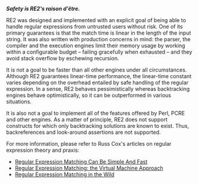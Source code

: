 _**Safety is RE2's raison d'être.**_

RE2 was designed and implemented with an explicit goal of being able to handle regular expressions from untrusted users without risk. One of its primary guarantees is that the match time is linear in the length of the input string. It was also written with production concerns in mind: the parser, the compiler and the execution engines limit their memory usage by working within a configurable budget – failing gracefully when exhausted – and they avoid stack overflow by eschewing recursion.

It is not a goal to be faster than all other engines under all circumstances. Although RE2 guarantees linear-time performance, the linear-time constant varies depending on the overhead entailed by safe handling of the regular expression. In a sense, RE2 behaves pessimistically whereas backtracking engines behave optimistically, so it can be outperformed in various situations.

It is also not a goal to implement all of the features offered by Perl, PCRE and other engines. As a matter of principle, RE2 does not support constructs for which only backtracking solutions are known to exist. Thus, backreferences and look-around assertions are not supported.

For more information, please refer to Russ Cox's articles on regular expression theory and praxis:

* [Regular Expression Matching Can Be Simple And Fast](https://swtch.com/~rsc/regexp/regexp1.html)
* [Regular Expression Matching: the Virtual Machine Approach](https://swtch.com/~rsc/regexp/regexp2.html)
* [Regular Expression Matching in the Wild](https://swtch.com/~rsc/regexp/regexp3.html)

